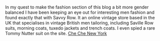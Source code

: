 In my quest to make the fashion section of this blog a bit more gender balanced I have been keeping an eye out for interesting men fashion and found exactly that with Savvy Row. It an online vintage store based in the UK that specialises in vintage British men tailoring, including Saville Row suits, morning coats, tuxedo jackets and trench coats. I even spied a rare Tommy Nutter suit on the site.
 <a href="http://www.twiceclub.com/public/shoponlinejp.asp?cheap=products-c229.html" title="Che Che New York">Che Che New York</a>